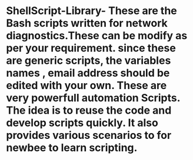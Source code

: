 # ShellScript-Library- These are the Bash scripts written for network diagnostics.These can be  modify as per your requirement. since these are generic scripts, the variables names , email address should be edited with your own. These are very powerfull automation Scripts. The idea is to reuse the code and develop scripts quickly. It also provides various scenarios to for newbee to learn scripting.
